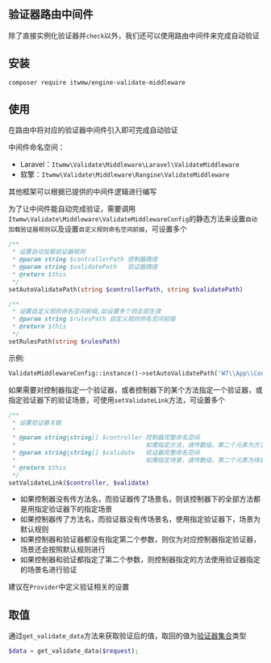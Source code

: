## 验证器路由中间件
除了直接实例化验证器并`check`以外，我们还可以使用路由中间件来完成自动验证
## 安装
```shell
composer require itwmw/engine-validate-middleware
```
## 使用
在路由中将对应的验证器中间件引入即可完成自动验证

中间件命名空间：
- Laravel：`Itwmw\Validate\Middleware\Laravel\ValidateMiddleware`
- 软擎：`Itwmw\Validate\Middleware\Rangine\ValidateMiddleware`

其他框架可以根据已提供的中间件逻辑进行编写

为了让中间件能自动完成验证，需要调用`Itwmw\Validate\Middleware\ValidateMiddlewareConfig`的静态方法来设置`自动加载验证器规则`以及设置`自定义规则命名空间前缀`，可设置多个
```php
/**
 * 设置自动加载验证器规则
 * @param string $controllerPath 控制器路径
 * @param string $validatePath   验证器路径
 * @return $this
 */
setAutoValidatePath(string $controllerPath, string $validatePath)

/**
 * 设置自定义规则命名空间前缀,如设置多个则全部生效
 * @param string $rulesPath 自定义规则命名空间前缀
 * @return $this
 */
setRulesPath(string $rulesPath)
```
示例:
```php
ValidateMiddlewareConfig::instance()->setAutoValidatePath('W7\\App\\Controller\\', 'W7\\App\\Model\\Validate\\');
```
如果需要对控制器指定一个验证器，或者控制器下的某个方法指定一个验证器，或指定验证器下的验证场景，可使用`setValidateLink`方法，可设置多个
```php
/**
 * 设置验证器关联
 *
 * @param string|string[] $controller 控制器完整命名空间
 *                                    如需指定方法，请传数组，第二个元素为方法名
 * @param string|string[] $validate   验证器完整命名空间
 *                                    如需指定场景，请传数组，第二个元素为场景名
 * @return $this
 */
setValidateLink($controller, $validate)
```
- 如果控制器没有传方法名，而验证器传了场景名，则该控制器下的全部方法都是用指定验证器下的指定场景
- 如果控制器传了方法名，而验证器没有传场景名，使用指定验证器下，场景为默认规则
- 如果控制器和验证器都没有指定第二个参数，则仅为对应控制器指定验证器，场景还会按照默认规则进行
- 如果控制器和验证都指定了第二个参数，则控制器指定的方法使用验证器指定的场景名进行验证

建议在`Provider`中定义验证相关的设置
## 取值
通过`get_validate_data`方法来获取验证后的值，取回的值为[验证器集合](Collection.md)类型
```php
$data = get_validate_data($request);
```
